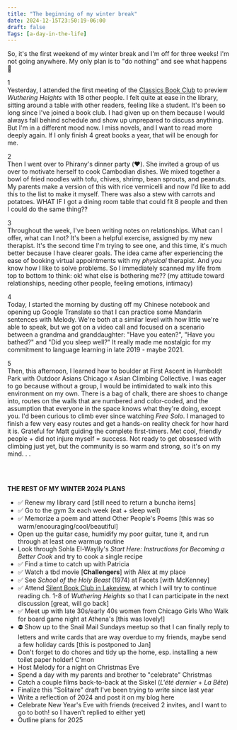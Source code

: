 ```yaml
---
title: "The beginning of my winter break"
date: 2024-12-15T23:50:19-06:00
draft: false
Tags: [a-day-in-the-life]
---
```


So, it's the first weekend of my winter break and I'm off for three weeks! I'm not going anywhere. My only plan is to "do nothing" and see what happens 🤠

1
\
Yesterday, I attended the first meeting of the [Classics Book Club](https://www.meetup.com/meetup-group-lbqzvmlr) to preview *Wuthering Heights* with 18 other people. I felt quite at ease in the library, sitting around a table with other readers, feeling like a student. It's been so long since I've joined a book club. I had given up on them because I would always fall behind schedule and show up unprepared to discuss anything. But I'm in a different mood now. I miss novels, and I want to read more deeply again. If I only finish 4 great books a year, that will be enough for me.

2
\
Then I went over to Phirany's dinner party (❤️). She invited a group of us over to motivate herself to cook Cambodian dishes. We mixed together a bowl of fried noodles with tofu, chives, shrimp, bean sprouts, and peanuts. My parents make a version of this with rice vermicelli and now I'd like to add this to the list to make it myself. There was also a stew with carrots and potatoes. WHAT IF I got a dining room table that could fit 8 people and then I could do the same thing??

3
\
Throughout the week, I've been writing notes on relationships. What can I offer, what can I not? It's been a helpful exercise, assigned by my new therapist. It's the second time I'm trying to see one, and this time, it's much better because I have clearer goals. The idea came after experiencing the ease of booking virtual appointments with my *physical* therapist. And you know how I like to solve problems. So I immediately scanned my life from top to bottom to think: ok! what else is bothering me?? (my attitude toward relationships, needing other people, feeling emotions, intimacy)

4
\
Today, I started the morning by dusting off my Chinese notebook and opening up Google Translate so that I can practice some Mandarin sentences with Melody. We're both at a similar level with how little we're able to speak, but we got on a video call and focused on a scenario between a grandma and granddaughter: "Have you eaten?", "Have you bathed?" and "Did you sleep well?" It really made me nostalgic for my commitment to language learning in late 2019 - maybe 2021.

5
\
Then, this afternoon, I learned how to boulder at First Ascent in Humboldt Park with Outdoor Asians Chicago x Asian Climbing Collective. I was eager to go because without a group, I would be intimidated to walk into this environment on my own. There is a bag of chalk, there are shoes to change into, routes on the walls that are numbered and color-coded, and the assumption that everyone in the space knows what they're doing, except you. I'd been curious to climb ever since watching *Free Solo*. I managed to finish a few very easy routes and get a hands-on reality check for how hard it is. Grateful for Matt guiding the complete first-timers. Met cool, friendly people + did not injure myself = success. Not ready to get obsessed with climbing just yet, but the community is so warm and strong, so it's on my mind. . .

<br><br>

**THE REST OF MY WINTER 2024 PLANS**
- ✅ Renew my library card [still need to return a buncha items]
- ✅ Go to the gym 3x each week (eat + sleep well)
- ✅ Memorize a poem and attend Other People's Poems [this was so warm/encouraging/cool/beautiful]
- Open up the guitar case, humidify my poor guitar, tune it, and run through at least one warmup routine
- Look through Sohla El-Waylly's *Start Here: Instructions for Becoming a Better Cook* and try to cook a single recipe
- ✅ Find a time to catch up with Patricia
- ✅ Watch a tbd movie [**Challengers**] with Alex at my place
- ✅ See *School of the Holy Beast* (1974) at Facets [with McKenney]
- ✅ Attend [Silent Book Club in Lakeview](https://www.meetup.com/chicago-silent-book-club-lakeview/), at which I will try to continue reading ch. 1-8 of *Wuthering Heights* so that I can participate in the next discussion [great, will go back]
- ✅ Meet up with late 30s/early 40s women from Chicago Girls Who Walk for board game night at Athena's [this was lovely!]
- ⛔️ Show up to the Snail Mail Sundays meetup so that I can finally reply to letters and write cards that are way overdue to my friends, maybe send a few holiday cards [this is postponed to Jan]
- Don't forget to do chores and tidy up the home, esp. installing a new toilet paper holder! C'mon
- Host Melody for a night on Christmas Eve
- Spend a day with my parents and brother to "celebrate" Christmas
- Catch a couple films back-to-back at the Siskel (*L'été dernier* + *La Bête*)
- Finalize this "Solitaire" draft I've been trying to write since last year
- Write a reflection of 2024 and post it on my blog here
- Celebrate New Year's Eve with friends (received 2 invites, and I want to go to both! so I haven't replied to either yet)
- Outline plans for 2025